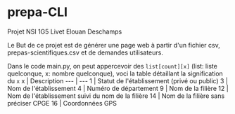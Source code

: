 # prepa-CLI
Projet NSI 1G5 Livet Elouan Deschamps

Le But de ce projet est de générer une page web à partir d'un fichier csv, prepas-scientifiques.csv et de demandes utilisateurs.

Dans le code main.py, on peut appercevoir des `list[count][x]` (list: liste quelconque, x: nombre quelconque), voci la table détaillant la signification du `x` 
x | Description
 --- | --- 
1 | Statut de l'établissement (privé ou public)
3 | Nom de l'établissement
4 | Numéro de département
9 | Nom de la filière
12 | Nom de l'établissement suivi du nom de la filière
14 | Nom de la filière sans préciser CPGE
16 | Coordonnées GPS
